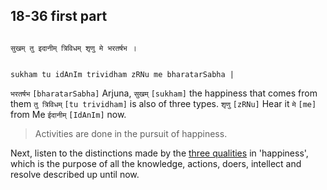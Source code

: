 ## 18-36 first part


```shloka-sa

सुखम् तु इदानीम् त्रिविधम् शृणु मे भरतर्षभ ।

```
```shloka-sa-hk

sukham tu idAnIm trividham zRNu me bharatarSabha |

```
`भरतर्षभ` `[bharatarSabha]` Arjuna, `सुखम्` `[sukham]` the happiness that comes from them `तु त्रिविधम्` `[tu trividham]` is also of three types. `शृणु` `[zRNu]` Hear it `मे` `[me]` from Me `ईदानीम्` `[IdAnIm]` now.


<a name='applnote_229'></a>
> Activities are done in the pursuit of happiness.



Next, listen to the distinctions made by the 
[three qualities](14-22.md#satva_rajas_tamas_effects)
 in 'happiness', which is the purpose of all the knowledge, actions, doers, intellect and resolve described up until now.


